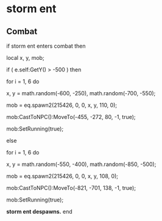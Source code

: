 # storm ent


## Combat

if  storm ent enters combat  then




local x, y, mob;





if ( e.self:GetY() > -500 ) then



for i = 1, 6 do




x, y = math.random(-600, -250), math.random(-700, -550);




mob = eq.spawn2(215426, 0, 0, x, y, 110, 0); 




mob:CastToNPC():MoveTo(-455, -272, 80, -1, true);




mob:SetRunning(true);




else



for i = 1, 6 do




x, y = math.random(-550, -400), math.random(-850, -500);




mob = eq.spawn2(215426, 0, 0, x, y, 108, 0); 




mob:CastToNPC():MoveTo(-821, -701, 138, -1, true);




mob:SetRunning(true);










**storm ent despawns.**
end

